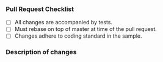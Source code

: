 ### Pull Request Checklist
- [ ] All changes are accompanied by tests.
- [ ] Must rebase on top of master at time of the pull request.
- [ ] Changes adhere to coding standard in the sample.

### Description of changes
